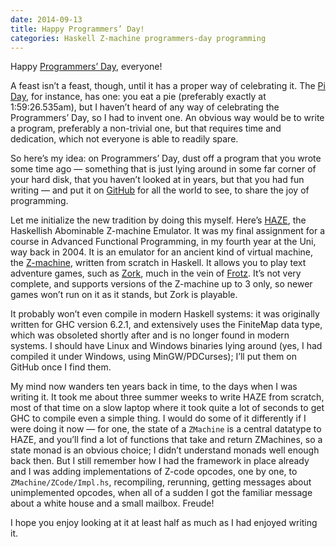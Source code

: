 ```yaml
---
date: 2014-09-13
title: Happy Programmers’ Day!
categories: Haskell Z-machine programmers-day programming
---
```


Happy [Programmers’ Day][1], everyone!

A feast isn’t a feast, though, until it has a proper way of celebrating it. The [Pi Day][2], for instance, has one: you eat a pie (preferably exactly at 1:59:26.535am), but I haven’t heard of any way of celebrating the Programmers’ Day, so I had to invent one. An obvious way would be to write a program, preferably a non-trivial one, but that requires time and dedication, which not everyone is able to readily spare.

So here’s my idea: on Programmers’ Day, dust off a program that you wrote some time ago — something that is just lying around in some far corner of your hard disk, that you haven’t looked at in years, but that you had fun writing — and put it on [GitHub][3] for all the world to see, to share the joy of programming.

Let me initialize the new tradition by doing this myself. Here’s [HAZE][4], the Haskellish Abominable Z-machine Emulator. It was my final assignment for a course in Advanced Functional Programming, in my fourth year at the Uni, way back in 2004. It is an emulator for an ancient kind of virtual machine, the [Z-machine][5], written from scratch in Haskell. It allows you to play text adventure games, such as [Zork][6], much in the vein of [Frotz][7]. It’s not very complete, and supports versions of the Z-machine up to 3 only, so newer games won’t run on it as it stands, but Zork is playable.

It probably won’t even compile in modern Haskell systems: it was originally written for GHC version 6.2.1, and extensively uses the FiniteMap data type, which was obsoleted shortly after and is no longer found in modern systems. I should have Linux and Windows binaries lying around (yes, I had compiled it under Windows, using MinGW/PDCurses); I’ll put them on GitHub once I find them.

My mind now wanders ten years back in time, to the days when I was writing it. It took me about three summer weeks to write HAZE from scratch, most of that time on a slow laptop where it took quite a lot of seconds to get GHC to compile even a simple thing. I would do some of it differently if I were doing it now — for one, the state of a `ZMachine` is a central datatype to HAZE, and you’ll find a lot of functions that take and return ZMachines, so a state monad is an obvious choice; I didn’t understand monads well enough back then. But I still remember how I had the framework in place already and I was adding implementations of Z-code opcodes, one by one, to `ZMachine/ZCode/Impl.hs`, recompiling, rerunning, getting messages about unimplemented opcodes, when all of a sudden I got the familiar message about a white house and a small mailbox. Freude!

I hope you enjoy looking at it at least half as much as I had enjoyed writing it.

 [1]: https://en.wikipedia.org/wiki/Programmers'_Day
 [2]: https://en.wikipedia.org/wiki/Pi_Day
 [3]: https://github.com/
 [4]: https://github.com/nathell/haze
 [5]: https://en.wikipedia.org/wiki/Z-machine
 [6]: https://en.wikipedia.org/wiki/Zork
 [7]: https://davidgriffith.gitlab.io/frotz/